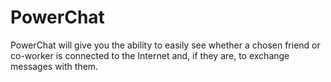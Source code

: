 # PowerChat

PowerChat will give you the ability to easily see whether a chosen friend or 
co-worker is connected to the Internet and, if they are, to exchange messages with them.
